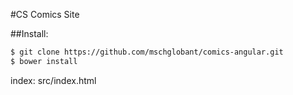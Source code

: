 #CS Comics Site

##Install:
```bash
$ git clone https://github.com/mschglobant/comics-angular.git
$ bower install
```

index: src/index.html

